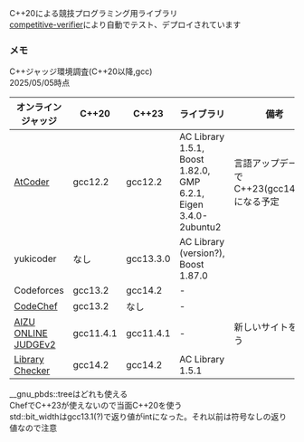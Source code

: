 C++20による競技プログラミング用ライブラリ  
[competitive-verifier]("https://competitive-verifier.github.io/competitive-verifier/")により自動でテスト、デプロイされています

### メモ
C++ジャッジ環境調査(C++20以降,gcc)  
2025/05/05時点

| オンラインジャッジ                                                        | C++20     | C++23     | ライブラリ                                                      | 備考                                         |
| ------------------------------------------------------------------------- | --------- | --------- | --------------------------------------------------------------- | -------------------------------------------- |
| [AtCoder](https://img.atcoder.jp/file/language-update/language-list.html) | gcc12.2   | gcc12.2   | AC Library 1.5.1, Boost 1.82.0, GMP 6.2.1, Eigen 3.4.0-2ubuntu2 | 言語アップデートでC++23(gcc14.2.0)になる予定 |
| yukicoder                                                                 | なし      | gcc13.3.0 | AC Library (version?), Boost 1.87.0                             |                                              |
| Codeforces                                                                | gcc13.2   | gcc14.2   | -                                                               |                                              |
| [CodeChef](https://www.codechef.com/wiki/list-compilers)                  | gcc13.2   | なし      | -                                                               |                                              |
| [AIZU ONLINE JUDGEv2](https://onlinejudge.u-aizu.ac.jp/system_info)       | gcc11.4.1 | gcc11.4.1 | -                                                               | 新しいサイトを使う                           |
| [Library Checker](https://judge.yosupo.jp/help)                           | gcc14.2   | gcc14.2   | AC Library 1.5.1                                                |                                              |

__gnu_pbds::treeはどれも使える  
ChefでC++23が使えないので当面C++20を使う  
std::bit_widthはgcc13.1(?)で返り値がintになった。それ以前は符号なしの返り値なので注意  

